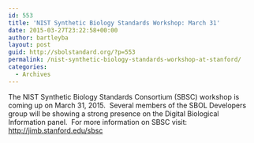 ```yaml
---
id: 553
title: 'NIST Synthetic Biology Standards Workshop: March 31'
date: 2015-03-27T23:22:58+00:00
author: bartleyba
layout: post
guid: http://sbolstandard.org/?p=553
permalink: /nist-synthetic-biology-standards-workshop-at-stanford/
categories:
  - Archives
---
```

The NIST Synthetic Biology Standards Consortium (SBSC) workshop is coming up on March 31, 2015.  Several members of the SBOL Developers group will be showing a strong presence on the Digital Biological Information panel.  For more information on SBSC visit: <a id="yui_3_16_0_1_1427555251301_7241" href="http://jimb.stanford.edu/sbsc" target="_blank" rel="nofollow">http://jimb.stanford.edu/sbsc</a>